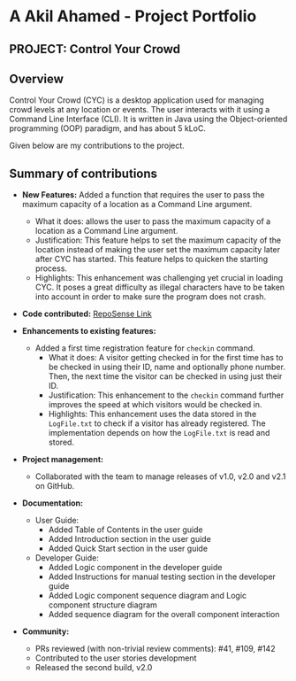 # A Akil Ahamed - Project Portfolio
## PROJECT: Control Your Crowd

## Overview
Control Your Crowd (CYC) is a desktop application used for managing crowd levels at any location or events.
The user interacts with it using a Command Line Interface (CLI). It is written in Java using the
Object-oriented programming (OOP) paradigm, and has about 5 kLoC.

Given below are my contributions to the project.

## Summary of contributions
* **New Features:** Added a function that requires the user to pass the maximum capacity of a location as a Command Line
argument.
  * What it does: allows the user to pass the maximum capacity of a location as a Command Line argument.
  * Justification: This feature helps to set the maximum capacity of the location instead of making the user set
  the maximum capacity later after CYC has started. This feature helps to quicken the starting process.
  * Highlights: This enhancement was challenging yet crucial in loading CYC. It poses a great difficulty as illegal 
  characters have to be taken into account in order to make sure the program does not crash.
  

* **Code contributed:** [RepoSense Link](https://nus-cs2113-ay2021s2.github.io/tp-dashboard/?search=iamakilahamed&sort=groupTitle&sortWithin=title&timeframe=commit&mergegroup=AY2021S2-CS2113T-T09-1%2Ftp%5Bmaster%5D&groupSelect=groupByRepos&breakdown=true&since=2021-03-05&tabOpen=true&tabType=authorship&tabAuthor=iamakilahamed&tabRepo=AY2021S2-CS2113T-T09-1%2Ftp%5Bmaster%5D&authorshipIsMergeGroup=false&authorshipFileTypes=docs~functional-code~test-code~other&checkedFileTypes=docs~functional-code~test-code~other)


* **Enhancements to existing features:**
    * Added a first time registration feature for `checkin` command.
        * What it does: A visitor getting checked in for the first time has to be checked in using their ID, name and
          optionally phone number. Then, the next time the visitor can be checked in using just their ID.
        * Justification: This enhancement to the `checkin` command further improves the speed at which visitors would be
          checked in.
        * Highlights: This enhancement uses the data stored in the `LogFile.txt` to check if a visitor has already
          registered. The implementation depends on how the `LogFile.txt` is read and stored.


* **Project management:**
    * Collaborated with the team to manage releases of v1.0, v2.0 and v2.1 on GitHub.
    

* **Documentation:**
    * User Guide:
        * Added Table of Contents in the user guide
        * Added Introduction section in the user guide
        * Added Quick Start section in the user guide
    * Developer Guide:
        * Added Logic component in the developer guide
        * Added Instructions for manual testing section in the developer guide
        * Added Logic component sequence diagram and Logic component structure diagram
        * Added sequence diagram for the overall component interaction
    

* **Community:**
    * PRs reviewed (with non-trivial review comments): #41, #109, #142
    * Contributed to the user stories development
    * Released the second build, v2.0